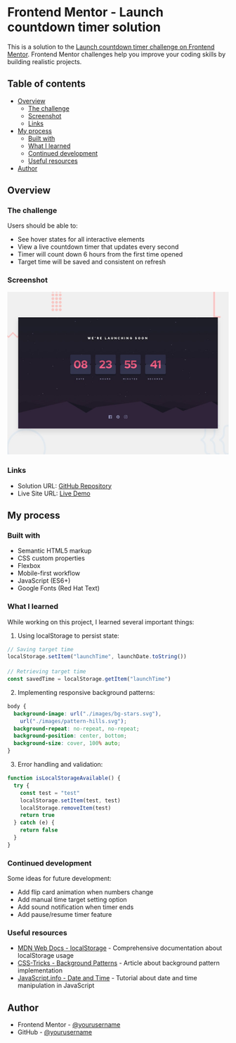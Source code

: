 # Frontend Mentor - Launch countdown timer solution

This is a solution to the [Launch countdown timer challenge on Frontend Mentor](https://www.frontendmentor.io/challenges/launch-countdown-timer-N0XkGfyz-). Frontend Mentor challenges help you improve your coding skills by building realistic projects.

## Table of contents

- [Overview](#overview)
  - [The challenge](#the-challenge)
  - [Screenshot](#screenshot)
  - [Links](#links)
- [My process](#my-process)
  - [Built with](#built-with)
  - [What I learned](#what-i-learned)
  - [Continued development](#continued-development)
  - [Useful resources](#useful-resources)
- [Author](#author)

## Overview

### The challenge

Users should be able to:

- See hover states for all interactive elements
- View a live countdown timer that updates every second
- Timer will count down 6 hours from the first time opened
- Target time will be saved and consistent on refresh

### Screenshot

![Preview Countdown Timer](./design/desktop-preview.jpg)

### Links

- Solution URL: [GitHub Repository](https://github.com/wahyuanandaa/launch-countdown-timer)
- Live Site URL: [Live Demo](https://wahyuanandaa.github.io/launch-countdown-timer/)

## My process

### Built with

- Semantic HTML5 markup
- CSS custom properties
- Flexbox
- Mobile-first workflow
- JavaScript (ES6+)
- Google Fonts (Red Hat Text)

### What I learned

While working on this project, I learned several important things:

1. Using localStorage to persist state:

```javascript
// Saving target time
localStorage.setItem("launchTime", launchDate.toString())

// Retrieving target time
const savedTime = localStorage.getItem("launchTime")
```

2. Implementing responsive background patterns:

```css
body {
  background-image: url("./images/bg-stars.svg"),
    url("./images/pattern-hills.svg");
  background-repeat: no-repeat, no-repeat;
  background-position: center, bottom;
  background-size: cover, 100% auto;
}
```

3. Error handling and validation:

```javascript
function isLocalStorageAvailable() {
  try {
    const test = "test"
    localStorage.setItem(test, test)
    localStorage.removeItem(test)
    return true
  } catch (e) {
    return false
  }
}
```

### Continued development

Some ideas for future development:

- Add flip card animation when numbers change
- Add manual time target setting option
- Add sound notification when timer ends
- Add pause/resume timer feature

### Useful resources

- [MDN Web Docs - localStorage](https://developer.mozilla.org/en-US/docs/Web/API/Window/localStorage) - Comprehensive documentation about localStorage usage
- [CSS-Tricks - Background Patterns](https://css-tricks.com/perfect-full-page-background-image/) - Article about background pattern implementation
- [JavaScript.info - Date and Time](https://javascript.info/date) - Tutorial about date and time manipulation in JavaScript

## Author

- Frontend Mentor - [@yourusername](https://www.frontendmentor.io/profile/Wahyuanandaa)
- GitHub - [@yourusername](https://github.com/wahyuanandaa)
